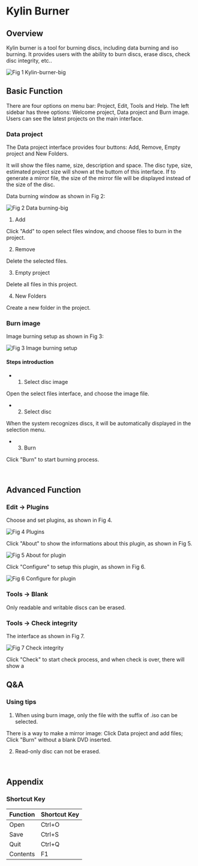 # Kylin Burner

## Overview
Kylin burner is a tool for burning discs, including data burning and iso burning. It provides users with the ability to burn discs, erase discs, check disc integrity, etc..

![Fig 1 Kylin-burner-big](image/1.png)
<br>

## Basic Function
There are four options on menu bar: Project, Edit, Tools and Help. The left sidebar has three options: Welcome project, Data project and Burn image. Users can see the latest projects on the main interface.

### Data project
The Data project interface provides four buttons: Add, Remove, Empty project and New Folders.

It will show the files name, size, description and space. The disc type, size, estimated project size will shown at the buttom of this interface.
If to generate a mirror file, the size of the mirror file will be displayed instead of the size of the disc.

Data burning window as shown in Fig 2:

![Fig 2 Data burning-big](image/2.png)

1) Add

Click "Add" to open select files window, and choose files to burn in the project.

2) Remove

Delete the selected files.

3) Empty project

Delete all files in this project.

4) New Folders

Create a new folder in the project.

### Burn image
Image burning setup as shown in Fig 3:

![Fig 3 Image burning setup](image/3.png)

#### Steps introduction
- 1) Select disc image 

Open the select files interface, and choose the image file.

- 2) Select disc 

When the system recognizes discs, it will be automatically displayed in the selection menu.

- 3) Burn

Click "Burn" to start burning process.

<br>

## Advanced Function
### Edit -> Plugins
Choose and set plugins, as shown in Fig 4.

![Fig 4 Plugins](image/4.png)

Click "About" to show the informations about this plugin, as shown in Fig 5.

![Fig 5 About for plugin](image/5.png)

Click "Configure" to setup this plugin, as shown in Fig 6.

![Fig 6 Configure for plugin](image/6.png)

### Tools -> Blank
Only readable and writable discs can be erased.

### Tools -> Check integrity
The interface as shown in Fig 7.

![Fig 7 Check integrity](image/7.png)

Click "Check" to start check process, and when check is over, there will show a

## Q&A
### Using tips
1) When using burn image, only the file with the suffix of .iso can be selected.

There is a way to make a mirror image: Click Data project and add files; Click "Burn" without a blank DVD inserted.

2) Read-only disc can not be erased.

<br>

## Appendix
### Shortcut Key

|Function |Shortcut Key
| :------------ | :------------ | 
| Open | Ctrl+O|
| Save | Ctrl+S|
| Quit | Ctrl+Q	|
| Contents | F1	|


